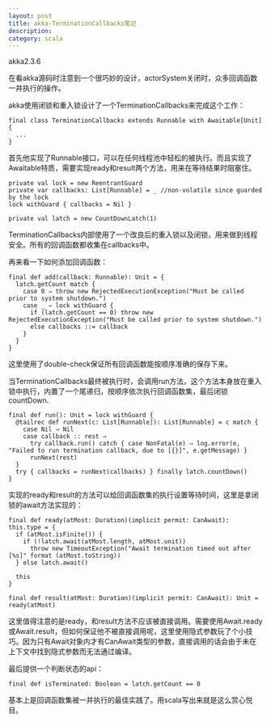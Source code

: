 ```yaml
---
layout: post
title: akka-TerminationCallbacks笔记
description: 
category: scala
---
```



akka2.3.6

在看akka源码时注意到一个很巧妙的设计，actorSystem关闭时，众多回调函数一并执行的操作。

akka使用闭锁和重入锁设计了一个TerminationCallbacks来完成这个工作：

	final class TerminationCallbacks extends Runnable with Awaitable[Unit] {
	  ...
	}

首先他实现了Runnable接口，可以在任何线程池中轻松的被执行。而且实现了Awaitable特质，需要实现ready和result两个方法，用来在等待结果时阻塞住。

	private val lock = new ReentrantGuard
    private var callbacks: List[Runnable] = _ //non-volatile since guarded by the lock
    lock withGuard { callbacks = Nil }
    
    private val latch = new CountDownLatch(1)
    
TerminationCallbacks内部使用了一个改良后的重入锁以及闭锁，用来做到线程安全。所有的回调函数都收集在callbacks中。

再来看一下如何添加回调函数：

	final def add(callback: Runnable): Unit = {
      latch.getCount match {
        case 0 ⇒ throw new RejectedExecutionException("Must be called prior to system shutdown.")
        case _ ⇒ lock withGuard {
          if (latch.getCount == 0) throw new RejectedExecutionException("Must be called prior to system shutdown.")
          else callbacks ::= callback
        }
      }
    }
    
这里使用了double-check保证所有回调函数能按顺序准确的保存下来。

当TerminationCallbacks最终被执行时，会调用run方法，这个方法本身放在重入锁中执行，内置了一个尾递归，按顺序依次执行回调函数集，最后闭锁countDown.

	final def run(): Unit = lock withGuard {
      @tailrec def runNext(c: List[Runnable]): List[Runnable] = c match {
        case Nil ⇒ Nil
        case callback :: rest ⇒
          try callback.run() catch { case NonFatal(e) ⇒ log.error(e, "Failed to run termination callback, due to [{}]", e.getMessage) }
          runNext(rest)
      }
      try { callbacks = runNext(callbacks) } finally latch.countDown()
    }
    
实现的ready和result的方法可以给回调函数集的执行设置等待时间，这里是拿闭锁的await方法实现的：

	final def ready(atMost: Duration)(implicit permit: CanAwait): this.type = {
      if (atMost.isFinite()) {
        if (!latch.await(atMost.length, atMost.unit))
          throw new TimeoutException("Await termination timed out after [%s]" format (atMost.toString))
      } else latch.await()

      this
    }

    final def result(atMost: Duration)(implicit permit: CanAwait): Unit = ready(atMost)
    
这里值得注意的是ready，和result方法不应该被直接调用。需要使用Await.ready或Await.result，但如何保证他不被直接调用呢，这里使用隐式参数玩了个小技巧。因为只有Await对象内才有CanAwait类型的参数，直接调用的话会由于未在上下文中找到隐式参数而无法通过编译。    
    
最后提供一个判断状态的api：

	final def isTerminated: Boolean = latch.getCount == 0
	
基本上是回调函数集被一并执行的最佳实践了。用scala写出来就是这么赏心悦目。
